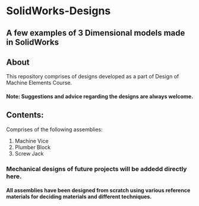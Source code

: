 # SolidWorks-Designs
## A few examples of 3 Dimensional models made in SolidWorks

## About
This repository comprises of designs developed as a part of Design of Machine Elements Course.

#### Note: Suggestions and advice regarding the designs are always welcome.

## Contents:
Comprises of the following assemblies:

1. Machine Vice
2. Plumber Block
3. Screw Jack

### Mechanical designs of future projects will be addedd directly here.

#### All assemblies have been designed from scratch using various reference materials for deciding materials and different techniques.